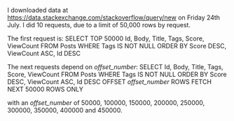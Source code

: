 I downloaded data at https://data.stackexchange.com/stackoverflow/query/new on Friday 24th July.
I did 10 requests, due to a limit of 50,000 rows by request.

The first request is:
SELECT TOP 50000 Id, Body, Title, Tags, Score, ViewCount
FROM Posts
WHERE Tags IS NOT NULL
ORDER BY Score DESC, ViewCount ASC, Id DESC

The next requests depend on *offset_number*:
SELECT Id, Body, Title, Tags, Score, ViewCount
FROM Posts
WHERE Tags IS NOT NULL
ORDER BY Score DESC, ViewCount ASC, Id DESC
OFFSET *offset_number* ROWS
FETCH NEXT 50000 ROWS ONLY

with an *offset_number* of 50000, 100000, 150000, 200000, 250000, 300000, 350000, 400000 and 450000.

